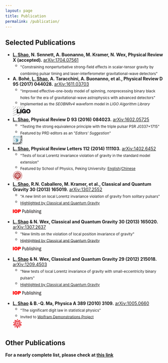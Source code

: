 ```yaml
---
layout: page
title: Publication
permalink: /publication/
---
```


## Selected Publications

- **[L. Shao](http://friendshao.github.io/),
    N. Sennett, A. Buonanno, M. Kramer, N. Wex,
    Physical Review X (accepted).**
    [arXiv:1704.07561](http://arxiv.org/abs/1704.07561)
  - <sub>"Constraining nonperturbative strong-field effects in scalar-tensor
    gravity by combining pulsar timing and laser-interferometer
    gravitational-wave detectors"
- **A. Bohé, [L. Shao](http://friendshao.github.io/),
    A. Taracchini, A. Buonanno, et al.,
    Physical Review D 95 (2017) 044028.**
    [arXiv:1611.03703](http://arxiv.org/abs/1611.03703)
  - <sub>"Improved effective-one-body model of spinning, nonprecessing
  binary black holes for the era of gravitational-wave astrophysics
  with advanced detectors"
  - <sub>Implemented as the *SEOBNRv4* waveform model in *LIGO
         Algorithm Library*
  <img src="LIGO.jpg" alt="LIGO" style="height:30px;">
- **[L. Shao](http://friendshao.github.io/), Physical Review D 93 (2016) 084023.** [arXiv:1602.05725](http://arxiv.org/abs/1602.05725)
  - <sub>"Testing the strong equivalence principle with the triple pulsar PSR J0337+1715"
  - <sub>Featured by PRD editors as an "*Editors' Suggestion*"
  <img src="suggestion_PRD.png" alt="PRD" style="width:30px;height:30px;">
- **[L. Shao](http://friendshao.github.io/), Physical Review Letters 112 (2014) 111103.** [arXiv:1402.6452](http://arxiv.org/abs/1402.6452)
  - <sub>"Tests of local Lorentz invariance violation of gravity in the standard model extension"
  - <sub>Featured by School of Physics, Peking University: [English](http://www.phy.pku.edu.cn/english/news/140304.xml)/[Chinese](http://www.phy.pku.edu.cn/research/projects/140304.xml)
  <img src="pku.png" alt="PKU" style="height:30px;">
- **[L. Shao](http://friendshao.github.io/), R.N. Caballero, M. Kramer, et al., Classical and Quantum Gravity 30 (2013) 165019.** [arXiv:1307.2552](http://arxiv.org/abs/1307.2552)
  - <sub>"A new limit on local Lorentz invariance violation of gravity from solitary pulsars"
  - <sub>[Highlighted by Classical and Quantum Gravity](IOP_sck+13.pdf)
  <img src="iop.gif" alt="IOP" style="height:40px;">
- **[L. Shao](http://friendshao.github.io/) & N. Wex, Classical and Quantum Gravity 30 (2013) 165020.** [arXiv:1307.2637](http://arxiv.org/abs/1307.2637)
  - <sub>"New limits on the violation of local position invariance of gravity"
  - <sub>[Highlighted by Classical and Quantum Gravity](IOP_sw13.pdf)
  <img src="iop.gif" alt="IOP" style="height:40px;">
- **[L. Shao](http://friendshao.github.io/) & N. Wex, Classical and Quantum Gravity 29 (2012) 215018.** [arXiv:1209.4503](http://arxiv.org/abs/1209.4503)
  - <sub>"New tests of local Lorentz invariance of gravity with small-eccentricity binary pulsars"
  - <sub>[Highlighted by Classical and Quantum Gravity](IOP_sw12.pdf)
  <img src="iop.gif" alt="IOP" style="height:40px;">
- **[L. Shao](http://friendshao.github.io/) & B.-Q. Ma, Physica A 389 (2010) 3109.** [arXiv:1005.0660](http://arxiv.org/abs/1005.0660)
  - <sub>"The significant digit law in statistical physics"
  - <sub>Invited to [Wolfram Demonstrations Project](http://demonstrations.wolfram.com/BenfordsLawInStatisticalPhysics/)
  <img src="mathematica.png" alt="Math" style="height:30px;">


## Other Publications

**For a nearly complete list, please check at [this link](http://adsabs.harvard.edu/cgi-bin/nph-abs_connect?library&libname=shao&libid=58649aafb9)**


